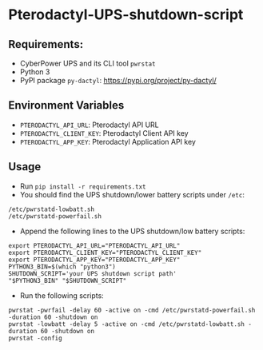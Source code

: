 # Pterodactyl-UPS-shutdown-script

## Requirements:

- CyberPower UPS and its CLI tool `pwrstat`
- Python 3
- PyPI package `py-dactyl`: https://pypi.org/project/py-dactyl/

## Environment Variables

- `PTERODACTYL_API_URL`: Pterodactyl API URL
- `PTERODACTYL_CLIENT_KEY`: Pterodactyl Client API key
- `PTERODACTYL_APP_KEY`: Pterodactyl Application API key

## Usage

- Run `pip install -r requirements.txt`
- You should find the UPS shutdown/lower battery scripts under `/etc`:
```
/etc/pwrstatd-lowbatt.sh
/etc/pwrstatd-powerfail.sh
```
- Append the following lines to the UPS shutdown/low battery scripts:
```
export PTERODACTYL_API_URL="PTERODACTYL_API_URL"
export PTERODACTYL_CLIENT_KEY="PTERODACTYL_CLIENT_KEY"
export PTERODACTYL_APP_KEY="PTERODACTYL_APP_KEY"
PYTHON3_BIN=$(which "python3")
SHUTDOWN_SCRIPT='your UPS shutdown script path'
"$PYTHON3_BIN" "$SHUTDOWN_SCRIPT"
```
- Run the following scripts:
```
pwrstat -pwrfail -delay 60 -active on -cmd /etc/pwrstatd-powerfail.sh -duration 60 -shutdown on 
pwrstat -lowbatt -delay 5 -active on -cmd /etc/pwrstatd-lowbatt.sh -duration 60 -shutdown on 
pwrstat -config
```